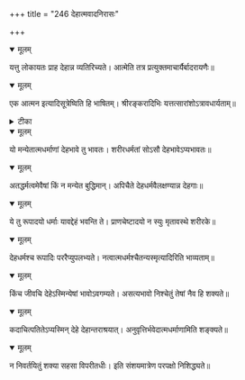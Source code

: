 +++
title = "246 देहात्मवादनिरासः"

+++


<details open><summary>मूलम्</summary>

यत्तु लोकायतः प्राह देहान्न व्यतिरिच्यते। आत्मेति तत्र प्रत्युक्तमाचार्यैर्बादरायणैः॥
</details>



<details open><summary>मूलम्</summary>

एक आत्मन इत्यादिसूत्रेष्विति हि भाषितम्। श्रीरङ्करादिभिः यत्तत्सारांशोऽत्रावधार्यताम्॥
</details>



<details><summary>टीका</summary>

ब्र. सू. शं.[3-3-51]
</details>



<details open><summary>मूलम्</summary>

यो मन्येतात्मधर्माणां देहभावे तु भावतः। शरीरधर्मतां सोऽसौ देहभावेऽप्यभावतः॥
</details>



<details open><summary>मूलम्</summary>

अतद्धर्मत्वमेवैषां किं न मन्येत बुद्धिमान्। अपिचैते देहधर्मवैलक्षण्यान्न देहगाः॥
</details>



<details open><summary>मूलम्</summary>

ये तु रूपादयो धर्माः यावद्देहं भवन्ति ते। प्राणचेष्टादयो न स्युः मृतावस्थे शरीरके॥
</details>



<details open><summary>मूलम्</summary>

देहधर्मश्च रूपादिः पररैप्युपलभ्यते। नत्वात्मधर्मश्चैतन्यस्मृत्यादिरिति भाव्यताम्॥
</details>



<details open><summary>मूलम्</summary>

किंच जीवचि देहेऽस्मिन्येषां भावोऽवगम्यते। असत्यभावो निश्चेतुं तेषां नैव हि शक्यते॥
</details>



<details open><summary>मूलम्</summary>

कदाचित्पतितेऽप्यस्मिन् देहे देहान्तराश्रयात्। अनुवृत्तिर्भवेदात्मधर्माणामिति शङ्क्यते॥
</details>



<details open><summary>मूलम्</summary>

न निवर्तयितुं शक्या सहसा विपरीतधीः। इति संशयमात्रेण परपक्षो निशिद्ध्यते॥
</details>

